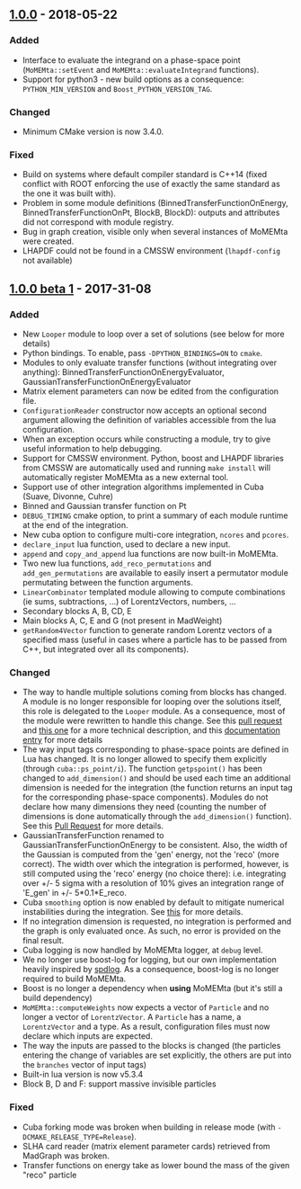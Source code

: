 ## [1.0.0] - 2018-05-22
### Added
 - Interface to evaluate the integrand on a phase-space point (`MoMEMta::setEvent` and `MoMEMta::evaluateIntegrand` functions).
 - Support for python3 - new build options as a consequence: `PYTHON_MIN_VERSION` and `Boost_PYTHON_VERSION_TAG`.

### Changed
 - Minimum CMake version is now 3.4.0.

### Fixed
 - Build on systems where default compiler standard is C++14 (fixed conflict with ROOT enforcing the use of exactly the same standard as the one it was built with).
 - Problem in some module definitions (BinnedTransferFunctionOnEnergy, BinnedTransferFunctionOnPt, BlockB, BlockD): outputs and attributes did not correspond with module registry.
 - Bug in graph creation, visible only when several instances of MoMEMta were created.
 - LHAPDF could not be found in a CMSSW environment (`lhapdf-config` not available)

## [1.0.0 beta 1] - 2017-31-08
### Added
 - New `Looper` module to loop over a set of solutions (see below for more details)
 - Python bindings. To enable, pass `-DPYTHON_BINDINGS=ON` to `cmake`.
 - Modules to only evaluate transfer functions (without integrating over anything): BinnedTransferFunctionOnEnergyEvaluator, GaussianTransferFunctionOnEnergyEvaluator
 - Matrix element parameters can now be edited from the configuration file.
 - `ConfigurationReader` constructor now accepts an optional second argument allowing the definition of variables accessible from the lua configuration. 
 - When an exception occurs while constructing a module, try to give useful information to help debugging.
 - Support for CMSSW environment. Python, boost and LHAPDF libraries from CMSSW are automatically used and running `make install` will automatically register MoMEMta as a new external tool.
 - Support use of other integration algorithms implemented in Cuba (Suave, Divonne, Cuhre)
 - Binned and Gaussian transfer function on Pt
 - `DEBUG_TIMING` cmake option, to print a summary of each module runtime at the end of the integration.
 - New cuba option to configure multi-core integration, `ncores` and `pcores`.
 - `declare_input` lua function, used to declare a new input.
 - `append` and `copy_and_append` lua functions are now built-in MoMEMta.
 - Two new lua functions, `add_reco_permutations` and `add_gen_permutations` are available to easily insert a permutator module permutating between the function arguments. 
 - `LinearCombinator` templated module allowing to compute combinations (ie sums, subtractions, ...) of LorentzVectors, numbers, ...
 - Secondary blocks A, B, CD, E
 - Main blocks A, C, E and G (not present in MadWeight)
 - `getRandom4Vector` function to generate random Lorentz vectors of a specified mass (useful in cases where a particle has to be passed from C++, but integrated over all its components).

### Changed
 - The way to handle multiple solutions coming from blocks has changed. A module is no longer responsible for looping over the solutions itself, this role is delegated to the `Looper` module. As a consequence, most of the module were rewritten to handle this change. See this [pull request](https://github.com/MoMEMta/MoMEMta/pull/69) and [this one](https://github.com/MoMEMta/MoMEMta/pull/91) for a more technical description, and this [documentation entry](http://momemta.github.io/) for more details
 - The way input tags corresponding to phase-space points are defined in Lua has changed. It is no longer allowed to specify them explicitly (through `cuba::ps_point/i`). The function `getpspoint()` has been changed to `add_dimension()` and should be used each time an additional dimension is needed for the integration (the function returns an input tag for the corresponding phase-space components). Modules do not declare how many dimensions they need (counting the number of dimensions is done automatically through the `add_dimension()` function). See this [Pull Request](https://github.com/MoMEMta/MoMEMta/pull/82) for more details.
 - GaussianTransferFunction renamed to GaussianTransferFunctionOnEnergy to be consistent. Also, the width of the Gaussian is computed from the 'gen' energy, not the 'reco' (more correct). The width over which the integration is performed, however, is still computed using the 'reco' energy (no choice there): i.e. integrating over +/- 5 sigma with a resolution of 10% gives an integration range of 'E_gen' in +/- 5\*0.1\*E_reco.
 - Cuba `smoothing` option is now enabled by default to mitigate numerical instabilities during the integration. See [this](https://github.com/MoMEMta/MoMEMta/pull/91) for more details.
 - If no integration dimension is requested, no integration is performed and the graph is only evaluated once. As such, no error is provided on the final result.
 - Cuba logging is now handled by MoMEMta logger, at `debug` level.
 - We no longer use boost-log for logging, but our own implementation heavily inspired by [spdlog](https://github.com/gabime/spdlog). As a consequence, boost-log is no longer required to build MoMEMta.
 - Boost is no longer a dependency when **using** MoMEMta (but it's still a build dependency)
 - `MoMEMta::computeWeights` now expects a vector of `Particle` and no longer a vector of `LorentzVector`. A `Particle` has a name, a `LorentzVector` and a type. As a result, configuration files must now declare which inputs are expected.
 - The way the inputs are passed to the blocks is changed (the particles entering the change of variables are set explicitly, the others are put into the `branches` vector of input tags)
 - Built-in lua version is now v5.3.4
 - Block B, D and F: support massive invisible particles

### Fixed
 - Cuba forking mode was broken when building in release mode (with `-DCMAKE_RELEASE_TYPE=Release`).
 - SLHA card reader (matrix element parameter cards) retrieved from MadGraph was broken.
 - Transfer functions on energy take as lower bound the mass of the given "reco" particle


[1.0.0]: https://github.com/MoMEMta/MoMEMta/compare/v1.0.0-beta.1...v1.0.0
[1.0.0 beta 1]: https://github.com/MoMEMta/MoMEMta/compare/v0.1.0...v1.0.0-beta.1
